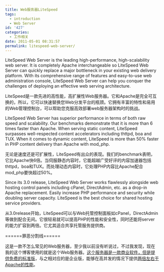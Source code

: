 ```yaml
---
title: Web服务器LiteSpeed
tags:
  - introduction
  - Web Server
id: '427'
categories:
  - 工作相关
date: 2011-05-01 08:31:57
permalink: litespeed-web-server/
---
```


LiteSpeed Web Server is the leading high-performance, high-scalability web server. It is completely Apache interchangeable so LiteSpeed Web Server can quickly replace a major bottleneck in your existing web delivery platform. With its comprehensive range of features and easy-to-use web administration console, LiteSpeed Web Server can help you conquer the challenges of deploying an effective web serving architecture. 

LiteSpeed是一款先进的高性能，高扩展性Web服务器。它和Apache是完全可互换的，所以，它可以快速替换您Web分发平台的瓶颈。它拥有丰富的特性和易用的Web管理控制台，可以帮助您克服高效部署web服务器架构时的挑战。
<!-- more -->
LiteSpeed Web Server has superior performance in terms of both raw speed and scalability. Our benchmarks demonstrate that it is more than 6 times faster than Apache. When serving static content, LiteSpeed surpasses well-respected content accelerators including thttpd, boa and TUX. When it comes to dynamic content, LiteSpeed is more than 50% faster in PHP content delivery than Apache with mod_php. 

无论是速度还是可扩展性，LiteSpeed有出众的表现。我们的benchmark表明，它比Apache快6倍。当伺服静态内容时，它能超越广受好评的内容加速器包括thttpd，boa和TUX。而处理动态内容时，它处理PHP内容比Apache配合mod_php要快超过50%。

Since its 3.0 release, LiteSpeed Web Server works flawlessly alongside web hosting control panels including cPanel, DirectAdmin, etc. as a drop-in Apache replacement. Easily increase PHP performance and security while doubling server capacity. LiteSpeed is the best choice for shared hosting service providers.

从3.0release开始，LiteSpeed可以与Web托管控制面板如cPanel，DirectAdmin等做到配合无间。它很轻易就可以提高PHP的性能和安全性，同时还能将server的能力扩容到两倍。它尤其适合共享托管服务提供商。

======罪恶分割线======

这是一款不怎么常见的Web服务器，至少我以前没有听说过，不过我发现，现在我的这个博客使用的就是这个Web服务器。[这个服务器是一款商业软件，但是提供免费的标准版](http://www.litespeedtech.com/litespeed-web-server-editions.html)，与之相对应的是企业版，能够在高并发的情况下提供[两倍左右于Apache的性能](http://www.litespeedtech.com/web-server-performance-comparison-litespeed-2.1-vs.html)。